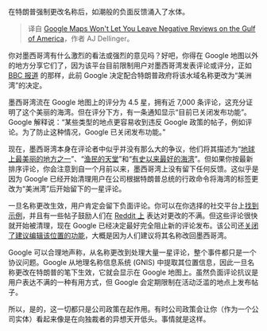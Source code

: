 
<!--
title: Google Maps不让你在美洲湾上留下负面评论
cover: https://gizmodo.com/app/uploads/2025/01/GettyImages-2195911538.jpg
-->

在特朗普强制更改名称后，如潮般的负面反馈涌入了水体。

> 译自 [Google Maps Won't Let You Leave Negative Reviews on the Gulf of America](https://gizmodo.com/google-maps-wont-let-you-leave-negative-reviews-on-the-gulf-of-america-2000563649)，作者 AJ Dellinger。


你对墨西哥湾有什么激烈的看法或强烈的意见吗？好吧，你得在 Google 地图以外的地方分享它们了，因为该平台目前限制用户对墨西哥湾发表评论或评分，正如 [BBC 报道](https://www.bbc.com/news/articles/crlky380wd7o) 的那样，此前 Google 决定配合特朗普政府将该水域名称更改为“美洲湾”的决定。

墨西哥湾流在 Google 地图上的评分为 4.5 星，拥有近 7,000 条评论，这充分证明了这个美丽的海湾。但在评分下方，有一条通知显示“目前已关闭发布功能”。Google 解释说：“某些类型的地点更容易收到违反 Google 政策的帖子，例如评论。为了防止这种情况，Google 已关闭发布功能。”

现在，墨西哥湾本身在评论者中似乎并没有那么大的争议，他们将其描述为“[地球上最美丽的地方之一](https://maps.app.goo.gl/csLc4nSmrhPiePU47)”、“[渔民的天堂](https://maps.app.goo.gl/9wvEdBEn2xLGQcrm7)”和“[有史以来最好的海湾](https://maps.app.goo.gl/tGuZSckYBFKMMGwaA)”。但如果你按最新排序评论，你会注意到自一个月前以来，墨西哥湾上没有留下任何反馈。这似乎是因为 Google 已经开始清理用户在公司根据特朗普总统的行政命令将海湾的标签更改为“美洲湾”后开始留下的一星评论。

一旦名称更改生效，用户肯定会留下负面评论。你可以在你选择的社交平台上[找到示例](https://meidasnews.com/news/google-maps-is-deleting-negative-reviews-left-for-gulf-of-america)，并且有一些帖子鼓励人们在 [Reddit 上](https://www.reddit.com/r/questions/comments/1imyyvb/since_google_has_changed_the_gulf_of_mexico_to/) 表达对更改的不满。但这些评论很快就开始被清理，现在 Google 已经决定最好完全阻止新的评论发布。该公司还[关闭了建议编辑该位置的功能](https://www.reddit.com/r/interesting/comments/1immxf3/google_removed_the_the_suggest_an_edit_feature/)，大概是因为人们建议将其名称改回墨西哥湾。

Google 可以合理地声称，从名称更改到处理大量一星评论，整个事件都只是一个协议问题。Google 从地理名称信息系统 (GNIS) 中提取其位置信息，因此一旦名称更改在特朗普的笔下生效，它就会显示在 Google 地图上。虽然负面评论抗议是用户表达不满的一种有用方式，但 Google 会定期限制在活动泛滥的地点上发布帖子。

所以，是的，这一切都只是公司政策在起作用。有时公司政策会让你（作为一个公司实体）看起来像是在向独裁者的异想天开低头。事情就是这样。